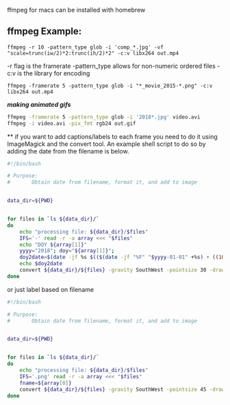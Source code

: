 ffmpeg for macs can be installed with homebrew

ffmpeg Example:
---------------

`ffmpeg -r 10 -pattern_type glob -i 'comp_*.jpg' -vf "scale=trunc(iw/2)*2:trunc(ih/2)*2" -c:v libx264 out.mp4`

-r flag is the framerate
-pattern_type allows for non-numeric ordered files
-c:v is the library for encoding


`ffmpeg -framerate 5 -pattern_type glob -i "*_movie_2015-*.png" -c:v libx264 out.mp4`

***making animated gifs***

```bash
ffmpeg -framerate 5 -pattern_type glob -i '2018*.jpg' video.avi
ffmpeg -i video.avi -pix_fmt rgb24 out.gif
```

** if you want to add captions/labels to each frame you need to do it using ImageMagick and the convert tool.  An example shell script to do so by adding the date from the filename is below.

```bash
#!/bin/bash

# Purpose:
#       Obtain date from filename, format it, and add to image


data_dir=${PWD}


for files in `ls ${data_dir}/`
do
    echo "processing file: ${data_dir}/$files"
    IFS='-' read -r -a array <<< "$files"
    echo "DOY ${array[1]}"
    yyyy="2018"; doy="${array[1]}"; 
    doy2date=$(date -jf %s $(($(date -jf "%F" "$yyyy-01-01" +%s) + ((10#$doy - 1)) * 86400)) +"%F")
    echo $doy2date
    convert ${data_dir}/${files} -gravity SouthWest -pointsize 30 -draw "fill black  text 50,80  '$doy2date'"  ${array[1]}.jpg
done
```

or just label based on filename

```bash
#!/bin/bash

# Purpose:
#       Obtain date from filename, format it, and add to image


data_dir=${PWD}


for files in `ls ${data_dir}/`
do
    echo "processing file: ${data_dir}/$files"
    IFS='.png' read -r -a array <<< "$files"
    fname=${array[0]}
    convert ${data_dir}/${files} -gravity SouthWest -pointsize 45 -draw "fill white  text 160,200  '$fname'"  ${files}.jpg
done
```